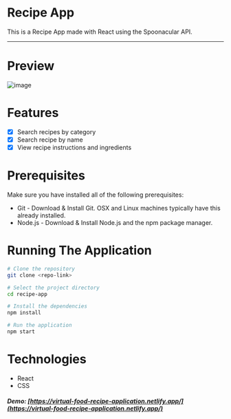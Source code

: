 <div>
<h1>Recipe App</h1>
<p>This is a Recipe App made with React using the Spoonacular API.</p>

---

# Preview
![image](https://github.com/itsaman123/recipe-app/assets/84653396/f997ca27-a234-40cc-b9d0-2df99ceeecb5)


# Features
- [x] Search recipes by category
- [x] Search recipe by name
- [x] View recipe instructions and ingredients

# Prerequisites
Make sure you have installed all of the following prerequisites:

- Git - Download & Install Git. OSX and Linux machines typically have this already installed.
- Node.js - Download & Install Node.js and the npm package manager.

# Running The Application
```bash
# Clone the repository
git clone <repo-link>

# Select the project directory
cd recipe-app

# Install the dependencies
npm install

# Run the application
npm start
```

# Technologies
- React
- CSS

##### Demo: [https://virtual-food-recipe-application.netlify.app/](https://virtual-food-recipe-application.netlify.app/)
